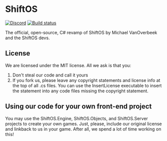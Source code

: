 # ShiftOS
[![Discord](https://discordapp.com/api/guilds/234414439330349056/widget.png?style=shield)](https://discord.gg/Kd8BJ93) 
[![Build status](https://ci.appveyor.com/api/projects/status/ktdv3nt6c3q88g2t?svg=true)](https://ci.appveyor.com/project/ComputeLinux/shiftos)

The official, open-source, C# revamp of ShiftOS by Michael VanOverbeek and the ShiftOS devs.

## License

We are licensed under the MIT license. All we ask is that you:

1. Don't steal our code and call it yours
2. If you fork us, please leave any copyright statements and license info at the top of all .cs files. You can use the InsertLicense executable to insert the statement into any code files missing the copyright statement.


## Using our code for your own front-end project

You may use the ShiftOS.Engine, ShiftOS.Objects, and ShiftOS.Server projects to create your own games. Just, please, include our original license and linkback to us in your game. After all, we spend a lot of time working on this!
